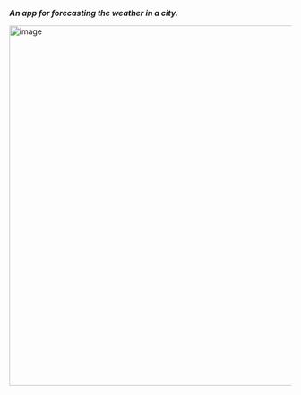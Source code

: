 ***An app for forecasting the weather in a city.***

<img width="642" alt="image" src="https://github.com/Mohamad-Alkaraazeh/WeatherFetcher_App/assets/125143281/3c1bc615-d894-4103-bedc-73883e672865">
